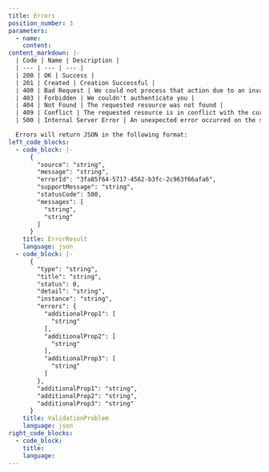 ```yaml
---
title: Errors
position_number: 3
parameters:
  - name:
    content:
content_markdown: |-
  | Code | Name | Description |
  | --- | --- | --- |
  | 200 | OK | Success |
  | 201 | Created | Creation Successful |
  | 400 | Bad Request | We could not process that action due to an invalid request |
  | 403 | Forbidden | We couldn't authenticate you |
  | 404 | Not Found | The requested resource was not found |
  | 409 | Conflict | The requested resource is in conflict with the current state of the server |
  | 500 | Internal Server Error | An unexpected error occurred on the server |

  Errors will return JSON in the following format:
left_code_blocks:
  - code_block: |-
      {
        "source": "string",
        "message": "string",
        "errorId": "3fa85f64-5717-4562-b3fc-2c963f66afa6",
        "supportMessage": "string",
        "statusCode": 500,
        "messages": [
          "string",
          "string"
        ]
      }
    title: ErrorResult
    language: json
  - code_block: |-
      {
        "type": "string",
        "title": "string",
        "status": 0,
        "detail": "string",
        "instance": "string",
        "errors": {
          "additionalProp1": [
            "string"
          ],
          "additionalProp2": [
            "string"
          ],
          "additionalProp3": [
            "string"
          ]
        },
        "additionalProp1": "string",
        "additionalProp2": "string",
        "additionalProp3": "string"
      }
    title: ValidationProblem
    language: json
right_code_blocks:
  - code_block:
    title:
    language:
---
```

